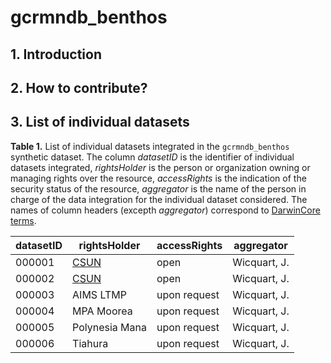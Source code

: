 # gcrmndb_benthos 

## 1. Introduction


## 2. How to contribute?


## 3. List of individual datasets


**Table 1.** List of individual datasets integrated in the `gcrmndb_benthos` synthetic dataset. The column *datasetID* is the identifier of individual datasets integrated, *rightsHolder* is the person or organization owning or managing rights over the resource, *accessRights* is the indication of the security status of the resource, *aggregator* is the name of the person in charge of the data integration for the individual dataset considered. The names of column headers (excepth *aggregator*) correspond to [DarwinCore terms](https://dwc.tdwg.org/terms).

| datasetID   | rightsHolder                                                                                 | accessRights   | aggregator    |
|-------------|----------------------------------------------------------------------------------------------|----------------|---------------|
| 000001      | [CSUN](https://portal.edirepository.org/nis/mapbrowse?scope=edi&identifier=1091&revision=1)  | open           | Wicquart, J.  |         
| 000002      | [CSUN](https://portal.edirepository.org/nis/mapbrowse?scope=edi&identifier=1091&revision=1)  | open           | Wicquart, J.  |                          
| 000003      | AIMS LTMP                                                                                    | upon request   | Wicquart, J.  |                          
| 000004      | MPA Moorea                                                                                   | upon request   | Wicquart, J.  |                              
| 000005      | Polynesia Mana                                                                               | upon request   | Wicquart, J.  |                               
| 000006      | Tiahura                                                                                      | upon request   | Wicquart, J.  |            